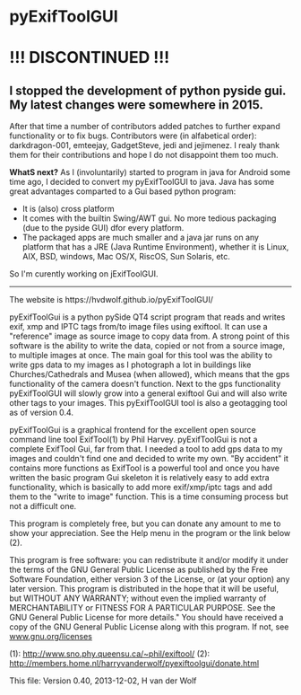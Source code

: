 # pyExifToolGUI

# !!! DISCONTINUED !!!
## I stopped the development of python pyside gui. My latest changes were somewhere in 2015. 
After that time a number of contributors added patches to further expand functionality or to fix bugs.
Contributors were (in alfabetical order): darkdragon-001, emteejay, GadgetSteve, jedi and jejimenez.
I realy thank them for their contributions and hope I do not disappoint them too much.

**WhatS next?**
As I (involuntarily) started to program in java for Android some time ago, I decided to convert my pyExifToolGUI to java. 
Java has some great advantages comparted to a Gui based python program:
* It is (also) cross platform
* It comes with the builtin Swing/AWT gui. No more tedious packaging (due to the pyside GUI) dfor every platform.
* The packaged apps are much smaller and a java jar runs on any platform that has a JRE (Java Runtime Environment), whether it is Linux, AIX, BSD, windows, Mac OS/X, RiscOS, Sun Solaris, etc.

So I'm curently working on jExifToolGUI.

<hr>
The website is https://hvdwolf.github.io/pyExifToolGUI/

pyExifToolGui is a python pySide QT4 script program that reads and writes
exif, xmp and IPTC tags from/to image files using exiftool. It can use a
"reference" image as source image to copy data from. 
A strong point of this software is the ability to write the data,
copied or not from a source image, to multiple images at once.
The main goal for this tool was the ability to write gps data to my images as I
photograph a lot in buildings like Churches/Cathedrals and Musea (when allowed),
which means that the gps functionality of the camera doesn't function.
Next to the gps functionality pyExifToolGUI will slowly grow into a general 
exiftool Gui and will also write other tags to your images.
This pyExifToolGUI tool is also a geotagging tool as of version 0.4.

pyExifToolGui is a graphical frontend for the excellent open source
command line tool ExifTool(1) by Phil Harvey.
pyExifToolGui is not a complete ExifTool Gui, far from that.
I needed a tool to add gps data to my images and couldn't find one
and decided to write my own. 
"By accident" it contains more functions as ExifTool is a powerful tool
and once you have written the basic program Gui skeleton it is relatively easy
to add extra functionality, which is basically to add more exif/xmp/iptc 
tags and add them to the "write to image" function. This is a time consuming 
process but not a difficult one.

This program is completely free, but you can donate any amount to me to show
your appreciation. See the Help menu in the program or the link below (2).

This program is free software: you can redistribute it and/or
modify it under the terms of the GNU General Public License
as published by the Free Software Foundation, either version
3 of the License, or (at your option) any later version.
This program is distributed in the hope that it will be useful,
but WITHOUT ANY WARRANTY; without even the implied
warranty of MERCHANTABILITY or FITNESS FOR A PARTICULAR
PURPOSE.  See the GNU General Public License for more details."
You should have received a copy of the GNU General Public
License along with this program.  If not, see www.gnu.org/licenses


(1): http://www.sno.phy.queensu.ca/~phil/exiftool/
(2): http://members.home.nl/harryvanderwolf/pyexiftoolgui/donate.html


This file: Version 0.40, 2013-12-02, H van der Wolf
